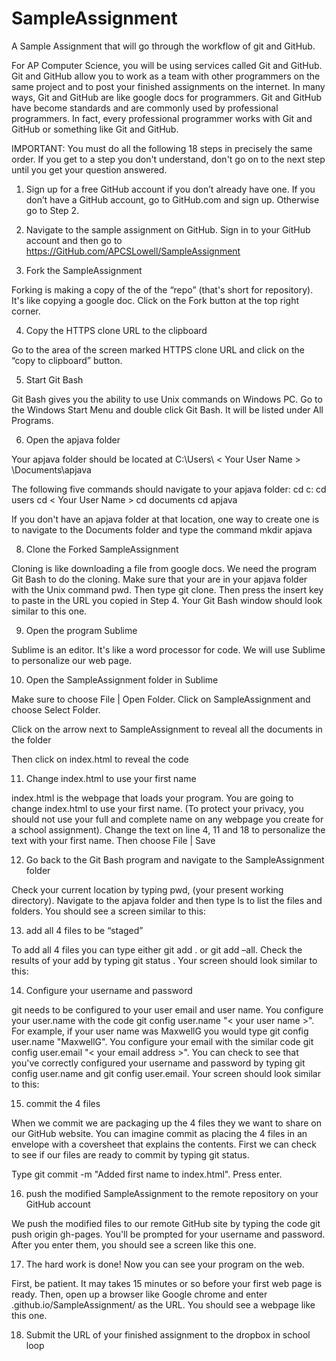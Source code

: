 SampleAssignment
================

A Sample Assignment that will go through the workflow of git and GitHub. 

For AP Computer Science, you will be using services called Git and GitHub. Git and GitHub allow you to work as a team with other programmers on the same project and to post your finished assignments on the internet. In many ways, Git and GitHub are like google docs for programmers. Git and GitHub have become standards and are commonly used by professional programmers. In fact, every professional programmer works with Git and GitHub or something like Git and GitHub. 

IMPORTANT: You must do all the following 18 steps in precisely the same order. If you get to a step you don't understand, don't go on to the next step until you get your question answered.

1. Sign up for a free GitHub account if you don’t already have one. If you don’t have a GitHub account, go to GitHub.com and sign up. Otherwise go to Step 2.

2. Navigate to the sample assignment on GitHub. Sign in to your GitHub account and then go to https://GitHub.com/APCSLowell/SampleAssignment

3. Fork the SampleAssignment

Forking is making a copy of the of the “repo” (that's short for repository). It's like copying a google doc. Click on the Fork button at the top right corner.


4. Copy the HTTPS clone URL to the clipboard






Go to the area of the screen marked HTTPS clone URL and click on the “copy to clipboard” button.

5. Start Git Bash

Git Bash gives you the ability to use Unix commands on Windows PC. Go to the Windows Start Menu and double click Git Bash. It will be listed under All Programs.

6. Open the apjava folder

Your apjava folder should be located at 
C:\Users\ < Your User Name > \Documents\apjava

The following five commands should navigate to your apjava folder:
cd c:
cd users
cd < Your User Name >
cd documents
cd apjava


If you don't have an apjava folder at that location, one way to create one is to navigate to the Documents folder and type the command mkdir apjava

8. Clone the Forked SampleAssignment

Cloning is like downloading a file from google docs. We need the program Git Bash to do the cloning. Make sure that your are in your apjava folder with the Unix command pwd. Then type git clone. Then press the insert key to paste in the URL you copied in Step 4. Your Git Bash window should look similar to this one.  


9. Open the program Sublime

Sublime is an editor. It's like a word processor for code. We will use Sublime to personalize our web page.

10. Open the SampleAssignment folder in Sublime

Make sure to choose File | Open Folder. Click on SampleAssignment and choose Select Folder.




Click on the arrow next to SampleAssignment to reveal all the documents in the folder




Then click on index.html to reveal the code




11. Change index.html to use your first name

index.html is the webpage that loads your program. You are going to change index.html to use your first name. (To protect your privacy, you should not use your full and complete  name on any webpage you create for a school assignment). Change the text on line 4, 11 and 18 to personalize the text with your first name. Then choose File | Save


12. Go back to the Git Bash program and navigate to the SampleAssignment folder

Check your current location by typing pwd, (your present working directory). Navigate to the apjava folder and then type ls to list the files and folders. You should see a screen similar to this:


















13. add all 4 files to be “staged”

To add all 4 files you can type either git add . or git add –all. Check the results of your add by typing git status . Your screen should look similar to this:






















14. Configure your username and password

git needs to be configured to your user email and user name. You configure your user.name with the code git config user.name "< your user name >". For example, if your user name was MaxwellG you would type git config user.name "MaxwellG". You configure your email with the similar code  git config user.email "< your email address >". You can check to see that you've correctly configured your username and password by typing  git config user.name and  git config user.email. Your screen should look similar to this:














15. commit the 4 files

When we commit we are packaging up the 4 files they we want to share on our GitHub website. You can imagine commit as placing the 4 files in an envelope with a coversheet that explains the contents. First we can check to see if our files are ready to commit by typing git status. 














Type git commit -m "Added first name to index.html".  Press enter.















16. push the modified SampleAssignment to the remote repository on your GitHub account

We push the modified files to our remote GitHub site by typing the code git push origin gh-pages. You'll be prompted for your username and password. After you enter them, you should see a screen like this one.












17. The hard work is done! Now you can see your program on the web.

First, be patient. It may takes 15 minutes or so before your first web page is ready. Then, open up a browser like Google chrome and enter 
<your github username>.github.io/SampleAssignment/
as the URL. You should see a webpage like this one.























18. Submit the URL of your finished assignment to the dropbox in school loop
